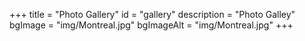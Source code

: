 +++
title = "Photo Gallery"
id = "gallery"
description = "Photo Galley"
bgImage = "img/Montreal.jpg"
bgImageAlt = "img/Montreal.jpg"
+++
